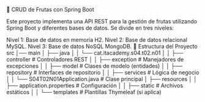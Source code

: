 🥭 CRUD de Frutas con Spring Boot

Este proyecto implementa una API REST para la gestión de frutas utilizando Spring Boot y diferentes bases de datos. Se divide en tres niveles:

Nivel 1: Base de datos en memoria H2.
Nivel 2: Base de datos relacional MySQL.
Nivel 3: Base de datos NoSQL MongoDB.
📂 Estructura del Proyecto
src
│── main
│   ├── java
│   │   └── cat.itacademy.s04.t02.n01
│   │       ├── controller       # Controladores REST
│   │       ├── exception         # Manejadores de excepciones
│   │       ├── model             # Clases de modelo (entidades)
│   │       ├── repository        # Interfaces de repositorio
│   │       ├── services          # Lógica de negocio
│   │       └── S04T02N01Application.java  # Clase principal
│   ├── resources
│   │   ├── application.properties  # Configuración
│   │   ├── static                  # Archivos estáticos
│   │   └── templates               # Plantillas Thymeleaf (si aplica)
